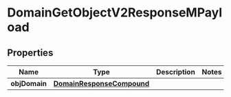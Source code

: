 
# DomainGetObjectV2ResponseMPayload

## Properties
| Name | Type | Description | Notes |
| ------------ | ------------- | ------------- | ------------- |
| **objDomain** | [**DomainResponseCompound**](DomainResponseCompound.md) |  |  |



